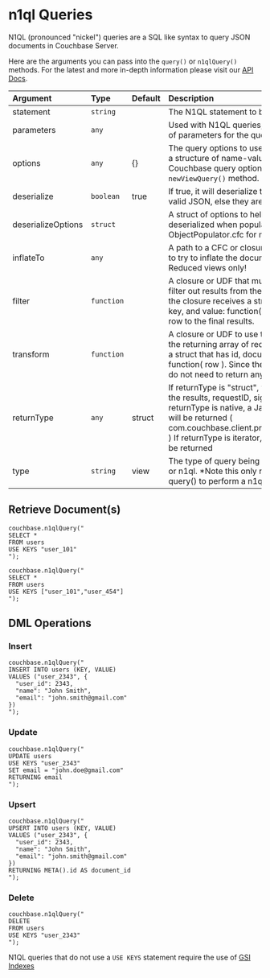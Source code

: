 # n1ql Queries

N1QL \(pronounced "nickel"\) queries are a SQL like syntax to query JSON documents in Couchbase Server.

Here are the arguments you can pass into the `query()` or `n1qlQuery()` methods. For the latest and more in-depth information please visit our [API Docs](http://apidocs.ortussolutions.com/cfcouchbase/2.0.0).

| Argument | Type | Default | Description |
| :--- | :--- | :--- | :--- |
| statement | `string` |  | The N1QL statement to be executed |
| parameters | `any` |  | Used with N1QL queries, can be a structure or array of parameters for the query |
| options | `any` | {} | The query options to use for this query. This can be a structure of name-value pairs or an actual Couchbase query options object usually using the `newViewQuery()` method. |
| deserialize | `boolean` | true | If true, it will deserialize the documents if they are valid JSON, else they are ignored. |
| deserializeOptions | `struct` |  | A struct of options to help control how the data is deserialized when populating an object. See ObjectPopulator.cfc for more info. |
| inflateTo | `any` |  | A path to a CFC or closure that produces an object to try to inflate the document results on NON-Reduced views only! |
| filter | `function` |  | A closure or UDF that must return boolean to use to filter out results from the returning array of records, the closure receives a struct that has id, document, key, and value: function\( row \). A true will add the row to the final results. |
| transform | `function` |  | A closure or UDF to use to transform records from the returning array of records, the closure receives a struct that has id, document, key, and value: function\( row \). Since the struct is by reference, you do not need to return anything. |
| returnType | `any` | struct | If returnType is "struct", will return struct containing the results, requestID, signature, and metrics.  If returnType is native, a Java ViewResponse object will be returned \( com.couchbase.client.protocol.views.ViewResponse \)   If returnType is iterator, a Java iterator object will be returned |
| type | `string` | view | The type of query being performed, values are: view or n1ql. \*Note this only required when calling query\(\) to perform a n1ql query |

## Retrieve Document\(s\)

```text
couchbase.n1qlQuery("
SELECT * 
FROM users
USE KEYS "user_101"
");
```

```text
couchbase.n1qlQuery("
SELECT * 
FROM users
USE KEYS ["user_101","user_454"]
");
```

## DML Operations

### Insert

```text
couchbase.n1qlQuery("
INSERT INTO users (KEY, VALUE)
VALUES ("user_2343", {
  "user_id": 2343,
  "name": "John Smith",
  "email": "john.smith@gmail.com"
})
");
```

### Update

```text
couchbase.n1qlQuery("
UPDATE users
USE KEYS "user_2343"
SET email = "john.doe@gmail.com"
RETURNING email
");
```

### Upsert

```text
couchbase.n1qlQuery("
UPSERT INTO users (KEY, VALUE)
VALUES ("user_2343", {
  "user_id": 2343,
  "name": "John Smith",
  "email": "john.smith@gmail.com"
})
RETURNING META().id AS document_id
");
```

### Delete

```text
couchbase.n1qlQuery("
DELETE 
FROM users
USE KEYS "user_2343"
");
```

N1QL queries that do not use a `USE KEYS` statement require the use of [GSI Indexes](http://developer.couchbase.com/documentation/server/current/architecture/global-secondary-indexes.html)

